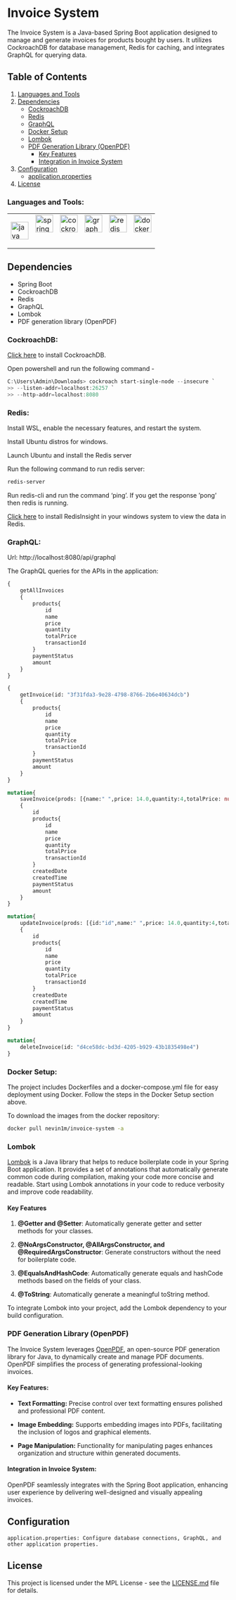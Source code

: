 # Invoice System

The Invoice System is a Java-based Spring Boot application designed to manage and generate invoices for products bought by users. It utilizes CockroachDB for database management, Redis for caching, and integrates GraphQL for querying data.

## Table of Contents

1. [Languages and Tools](#languages-and-tools)
2. [Dependencies](#dependencies)
   - [CockroachDB](#cockroachdb)
   - [Redis](#redis)
   - [GraphQL](#graphql)
   - [Docker Setup](#docker-setup)
   - [Lombok](#lombok)
   - [PDF Generation Library (OpenPDF)](#pdf-generation-library-openpdf)
      - [Key Features](#key-features)
      - [Integration in Invoice System](#integration-in-invoice-system)
3. [Configuration](#configuration)
   - [application.properties](#applicationproperties)
4. [License](#license)

<h3 align="left">Languages and Tools:</h3>
<table>
    <tbody>
        <tr valign="top">
            <td> <p align="left"> <a href="https://www.java.com" target="_blank" rel="noreferrer"> <img src="https://www.vectorlogo.zone/logos/java/java-icon.svg" title="Java" alt="java" width="40" height="40"/> </a> </td> 
            <td> <a href="https://spring.io/" target="_blank" rel="noreferrer"> <img src="https://www.vectorlogo.zone/logos/springio/springio-icon.svg" alt="spring" width="40" height="40"/> </a> </td>
            <td> <a href="https://www.cockroachlabs.com/product/cockroachdb/" target="_blank" rel="noreferrer"> <img src="https://cdn.worldvectorlogo.com/logos/cockroachdb.svg" alt="cockroachdb" width="40" height="40"/> </a> </td>
            <td> <a href="https://graphql.org" target="_blank" rel="noreferrer"> <img src="https://www.vectorlogo.zone/logos/graphql/graphql-icon.svg" alt="graphql" width="40" height="40"/> </a> </td>
            <td> <a href="https://redis.io" target="_blank" rel="noreferrer"> <img src="https://cdn4.iconfinder.com/data/icons/redis-2/1451/Untitled-2-1024.png" alt="redis" width="40" height="40"/> </a> </td>
            <td> <a href="https://www.docker.com" target="_blank" rel="noreferrer"> <img src="https://cdn.jsdelivr.net/gh/devicons/devicon/icons/docker/docker-original.svg" alt="docker" width="40" height="40"/> </a> </td> </p>
        </tr>
    </tbody>
</table>


## Dependencies

- Spring Boot
- CockroachDB
- Redis
- GraphQL
- Lombok
- PDF generation library (OpenPDF)

### CockroachDB: 

[Click here](https://www.cockroachlabs.com/docs/stable/install-cockroachdb-windows) to install CockroachDB. 

Open powershell and run the following command - 

```powershell
C:\Users\Admin\Downloads> cockroach start-single-node --insecure `
>> --listen-addr=localhost:26257 `
>> --http-addr=localhost:8080
```

### Redis:

Install WSL, enable the necessary features, and restart the system.

Install Ubuntu distros for windows.

Launch Ubuntu and install the Redis server

Run the following command to run redis server:

```bash
redis-server
```

Run redis-cli and run the command ‘ping’. If you get the response ’pong’ then redis is running.

[Click here](https://download.redisinsight.redis.com/latest/RedisInsight-v2-win-installer.exe/) to install RedisInsight in your windows system to view the data in Redis.

### GraphQL:

Url: http://localhost:8080/api/graphql

The GraphQL queries for the APIs in the application:

```graphql
{
    getAllInvoices
    {
        products{
            id
            name
            price
            quantity
            totalPrice
            transactionId
        }
        paymentStatus
        amount
    }
}
```
```graphql
{
    getInvoice(id: "3f31fda3-9e28-4798-8766-2b6e40634dcb")
    {
        products{
            id
            name
            price
            quantity
            totalPrice
            transactionId
        }
        paymentStatus
        amount
    }
}
```
```graphql
mutation{
    saveInvoice(prods: [{name:" ",price: 14.0,quantity:4,totalPrice: null,transactionId: id"}],payment: true)
    {
        id
        products{
            id
            name
            price
            quantity
            totalPrice
            transactionId
        }
        createdDate
        createdTime
        paymentStatus
        amount
    }
}
```
```graphql
mutation{
    updateInvoice(prods: [{id:"id",name:" ",price: 14.0,quantity:4,totalPrice: 56.0,transactionId: "id"}],id: "id",payment: true)
    {
        id
        products{
            id
            name
            price
            quantity
            totalPrice
            transactionId
        }
        createdDate
        createdTime
        paymentStatus
        amount
    }
}
```
```graphql
mutation{
    deleteInvoice(id: "d4ce58dc-bd3d-4205-b929-43b1835498e4")
}
```

### Docker Setup:

The project includes Dockerfiles and a docker-compose.yml file for easy deployment using Docker. Follow the steps in the Docker Setup section above.

To download the images from the docker repository:

```bash
docker pull nevin1m/invoice-system -a
```
### Lombok

[Lombok](https://projectlombok.org/) is a Java library that helps to reduce boilerplate code in your Spring Boot application. It provides a set of annotations that automatically generate common code during compilation, making your code more concise and readable. Start using Lombok annotations in your code to reduce verbosity and improve code readability.

#### Key Features

1. **@Getter and @Setter**: Automatically generate getter and setter methods for your classes.

2. **@NoArgsConstructor, @AllArgsConstructor, and @RequiredArgsConstructor**: Generate constructors without the need for boilerplate code.

3. **@EqualsAndHashCode**: Automatically generate equals and hashCode methods based on the fields of your class.

4. **@ToString**: Automatically generate a meaningful toString method.

To integrate Lombok into your project, add the Lombok dependency to your build configuration.

### PDF Generation Library (OpenPDF)

The Invoice System leverages [OpenPDF](https://github.com/LibrePDF/OpenPDF), an open-source PDF generation library for Java, to dynamically create and manage PDF documents. OpenPDF simplifies the process of generating professional-looking invoices.

#### Key Features:

- **Text Formatting:** Precise control over text formatting ensures polished and professional PDF content.

- **Image Embedding:** Supports embedding images into PDFs, facilitating the inclusion of logos and graphical elements.

- **Page Manipulation:** Functionality for manipulating pages enhances organization and structure within generated documents.

#### Integration in Invoice System:

OpenPDF seamlessly integrates with the Spring Boot application, enhancing user experience by delivering well-designed and visually appealing invoices.

## Configuration

    application.properties: Configure database connections, GraphQL, and other application properties.

## License

This project is licensed under the MPL License - see the [LICENSE.md](https://github.com/nevinmathew/Invoice-system-application/blob/main/License) file for details.
